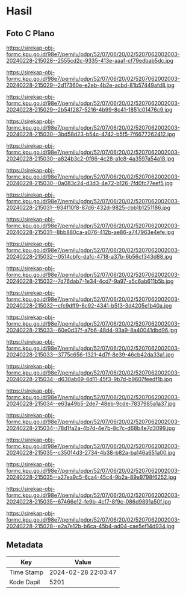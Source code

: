 # Hasil

## Foto C Plano

https://sirekap-obj-formc.kpu.go.id/98e7/pemilu/pdpr/52/07/06/20/02/5207062002003-20240228-215028--2555cd2c-9335-413e-aaa1-cf79edbab5dc.jpg

https://sirekap-obj-formc.kpu.go.id/98e7/pemilu/pdpr/52/07/06/20/02/5207062002003-20240228-215029--2d17360e-e2eb-4b2e-acbd-81b57449afd8.jpg

https://sirekap-obj-formc.kpu.go.id/98e7/pemilu/pdpr/52/07/06/20/02/5207062002003-20240228-215029--2b54f287-5216-4b99-8c41-1851c01476c9.jpg

https://sirekap-obj-formc.kpu.go.id/98e7/pemilu/pdpr/52/07/06/20/02/5207062002003-20240228-215030--3bd58d23-b54c-4742-b5f5-7f6677262412.jpg

https://sirekap-obj-formc.kpu.go.id/98e7/pemilu/pdpr/52/07/06/20/02/5207062002003-20240228-215030--a824b3c2-0f86-4c28-a1c8-4a3597a54a18.jpg

https://sirekap-obj-formc.kpu.go.id/98e7/pemilu/pdpr/52/07/06/20/02/5207062002003-20240228-215030--0a083c24-d3d3-4e72-b126-7fd0fc77eef5.jpg

https://sirekap-obj-formc.kpu.go.id/98e7/pemilu/pdpr/52/07/06/20/02/5207062002003-20240228-215031--934f10f8-87d6-432d-9825-cbb1b1251186.jpg

https://sirekap-obj-formc.kpu.go.id/98e7/pemilu/pdpr/52/07/06/20/02/5207062002003-20240228-215031--8bb880ca-a076-412b-ae86-a747963e4efe.jpg

https://sirekap-obj-formc.kpu.go.id/98e7/pemilu/pdpr/52/07/06/20/02/5207062002003-20240228-215032--0514cbfc-dafc-4718-a37b-6b56cf343d88.jpg

https://sirekap-obj-formc.kpu.go.id/98e7/pemilu/pdpr/52/07/06/20/02/5207062002003-20240228-215032--7d76dab7-1e34-4cd7-9a97-a5c6ab611b5b.jpg

https://sirekap-obj-formc.kpu.go.id/98e7/pemilu/pdpr/52/07/06/20/02/5207062002003-20240228-215032--cfc9dff9-8c92-4341-b5f3-3d4205e1b40a.jpg

https://sirekap-obj-formc.kpu.go.id/98e7/pemilu/pdpr/52/07/06/20/02/5207062002003-20240228-215033--60e0d37f-a7b6-48d4-93a9-8a40041dbd96.jpg

https://sirekap-obj-formc.kpu.go.id/98e7/pemilu/pdpr/52/07/06/20/02/5207062002003-20240228-215033--3775c656-1321-4d7f-8e39-46cb42da33a1.jpg

https://sirekap-obj-formc.kpu.go.id/98e7/pemilu/pdpr/52/07/06/20/02/5207062002003-20240228-215034--d630ab69-6d11-45f3-9b7d-b9607feedf1b.jpg

https://sirekap-obj-formc.kpu.go.id/98e7/pemilu/pdpr/52/07/06/20/02/5207062002003-20240228-215034--e63a49b5-2de7-48eb-9cde-7837985a1a37.jpg

https://sirekap-obj-formc.kpu.go.id/98e7/pemilu/pdpr/52/07/06/20/02/5207062002003-20240228-215034--78d1fa2a-4b7d-4e7b-8c7c-d68b4e7d3099.jpg

https://sirekap-obj-formc.kpu.go.id/98e7/pemilu/pdpr/52/07/06/20/02/5207062002003-20240228-215035--c35014d3-2734-4b38-b82a-ba146a651a00.jpg

https://sirekap-obj-formc.kpu.go.id/98e7/pemilu/pdpr/52/07/06/20/02/5207062002003-20240228-215035--a27ea9c5-6ca4-45c4-9b2a-89e9798f6252.jpg

https://sirekap-obj-formc.kpu.go.id/98e7/pemilu/pdpr/52/07/06/20/02/5207062002003-20240228-215035--67466e12-fe9b-4cf7-8f9c-086d9891a50f.jpg

https://sirekap-obj-formc.kpu.go.id/98e7/pemilu/pdpr/52/07/06/20/02/5207062002003-20240228-215028--e2a7e12b-b6ca-45b4-ad04-cae5ef14d934.jpg


## Metadata

| Key        | Value               |
| ---------- | ------------------- |
| Time Stamp | 2024-02-28 22:03:47 |
| Kode Dapil | 5201                |



